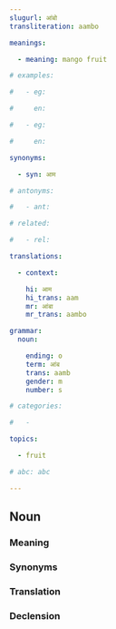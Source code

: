```yaml
---
slugurl: आंबो
transliteration: aambo

meanings:

  - meaning: mango fruit  

# examples:

#   - eg:

#     en:

#   - eg:

#     en:

synonyms:

  - syn: आम

# antonyms:

#   - ant:

# related:

#   - rel:

translations:

  - context:

    hi: आम
    hi_trans: aam
    mr: आंबा
    mr_trans: aambo

grammar:
  noun:

    ending: o
    term: आंब
    trans: aamb
    gender: m
    number: s

# categories:

#   -

topics:

  - fruit

# abc: abc   

---
```


## Noun

### Meaning

<meaning :meanings="meanings" ></meaning>

<!-- ### Examples
<eg :eg="examples" ></eg> -->

### Synonyms

<syn :syn="synonyms" ></syn>

<!-- ### Antonyms
<ant :ant="antonyms" ></ant> -->

### Translation

<translation :translation="translations" ></translation>

### Declension

<noun-decl :grammar="grammar" ></noun-decl>

<!-- ### Related
<related :related="related" ></related> -->
